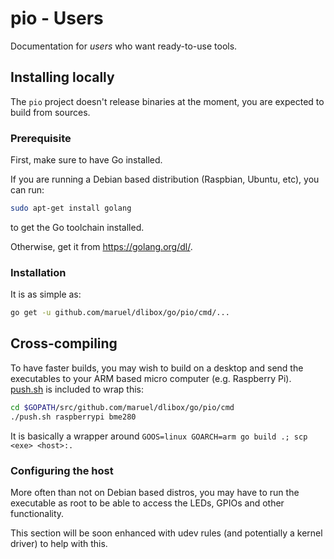 # pio - Users

Documentation for _users_ who want ready-to-use tools.


## Installing locally

The `pio` project doesn't release binaries at the moment, you are expected to
build from sources.


### Prerequisite

First, make sure to have Go installed.

If you are running a Debian based distribution (Raspbian, Ubuntu, etc), you can
run:

```bash
sudo apt-get install golang
```

to get the Go toolchain installed.

Otherwise, get it from https://golang.org/dl/.


### Installation

It is as simple as:

```bash
go get -u github.com/maruel/dlibox/go/pio/cmd/...
```

## Cross-compiling

To have faster builds, you may wish to build on a desktop and send the
executables to your ARM based micro computer (e.g.  Raspberry Pi).
[push.sh](https://github.com/maruel/dlibox/blob/master/go/pio/cmd/push.sh) is
included to wrap this:

```bash
cd $GOPATH/src/github.com/maruel/dlibox/go/pio/cmd
./push.sh raspberrypi bme280
```

It is basically a wrapper around `GOOS=linux GOARCH=arm go build .; scp <exe>
<host>:.`


### Configuring the host

More often than not on Debian based distros, you may have to run the executable
as root to be able to access the LEDs, GPIOs and other functionality.

This section will be soon enhanced with udev rules (and potentially a kernel
driver) to help with this.
